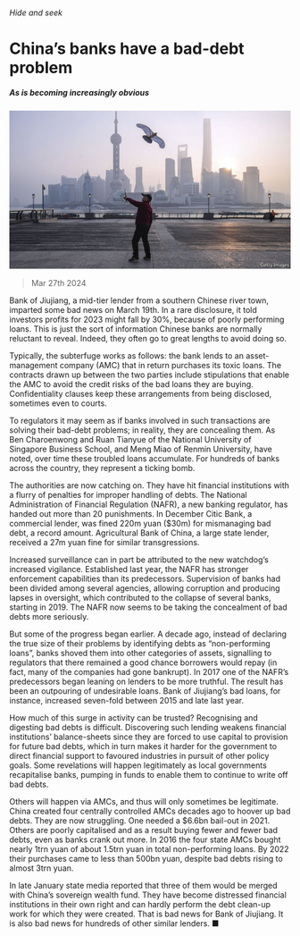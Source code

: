 ###### Hide and seek

# China’s banks have a bad-debt problem 

##### As is becoming increasingly obvious 

![image](images/20240330_FNP001.jpg) 

> Mar 27th 2024 

Bank of Jiujiang, a mid-tier lender from a southern Chinese river town, imparted some bad news on March 19th. In a rare disclosure, it told investors profits for 2023 might fall by 30%, because of poorly performing loans. This is just the sort of information Chinese banks are normally reluctant to reveal. Indeed, they often go to great lengths to avoid doing so. 

Typically, the subterfuge works as follows: the bank lends to an asset-management company (AMC) that in return purchases its toxic loans. The contracts drawn up between the two parties include stipulations that enable the AMC to avoid the credit risks of the bad loans they are buying. Confidentiality clauses keep these arrangements from being disclosed, sometimes even to courts. 

To regulators it may seem as if banks involved in such transactions are solving their bad-debt problems; in reality, they are concealing them. As Ben Charoenwong and Ruan Tianyue of the National University of Singapore Business School, and Meng Miao of Renmin University, have noted, over time these troubled loans accumulate. For hundreds of banks across the country, they represent a ticking bomb. 

The authorities are now catching on. They have hit financial institutions with a flurry of penalties for improper handling of debts. The National Administration of Financial Regulation (NAFR), a new banking regulator, has handed out more than 20 punishments. In December Citic Bank, a commercial lender, was fined 220m yuan ($30m) for mismanaging bad debt, a record amount. Agricultural Bank of China, a large state lender, received a 27m yuan fine for similar transgressions.

Increased surveillance can in part be attributed to the new watchdog’s increased vigilance. Established last year, the NAFR has stronger enforcement capabilities than its predecessors. Supervision of banks had been divided among several agencies, allowing corruption and producing lapses in oversight, which contributed to the collapse of several banks, starting in 2019. The NAFR now seems to be taking the concealment of bad debts more seriously.

But some of the progress began earlier. A decade ago, instead of declaring the true size of their problems by identifying debts as “non-performing loans”, banks shoved them into other categories of assets, signalling to regulators that there remained a good chance borrowers would repay (in fact, many of the companies had gone bankrupt). In 2017 one of the NAFR’s predecessors began leaning on lenders to be more truthful. The result has been an outpouring of undesirable loans. Bank of Jiujiang’s bad loans, for instance, increased seven-fold between 2015 and late last year.

How much of this surge in activity can be trusted? Recognising and digesting bad debts is difficult. Discovering such lending weakens financial institutions’ balance-sheets since they are forced to use capital to provision for future bad debts, which in turn makes it harder for the government to direct financial support to favoured industries in pursuit of other policy goals. Some revelations will happen legitimately as local governments recapitalise banks, pumping in funds to enable them to continue to write off bad debts. 

Others will happen via AMCs, and thus will only sometimes be legitimate. China created four centrally controlled AMCs decades ago to hoover up bad debts. They are now struggling. One needed a $6.6bn bail-out in 2021. Others are poorly capitalised and as a result buying fewer and fewer bad debts, even as banks crank out more. In 2016 the four state AMCs bought nearly 1trn yuan of about 1.5trn yuan in total non-performing loans. By 2022 their purchases came to less than 500bn yuan, despite bad debts rising to almost 3trn yuan. 

In late January state media reported that three of them would be merged with China’s sovereign wealth fund. They have become distressed financial institutions in their own right and can hardly perform the debt clean-up work for which they were created. That is bad news for Bank of Jiujiang. It is also bad news for hundreds of other similar lenders. ■


